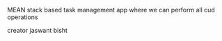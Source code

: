 MEAN stack based task management app where we can perform all cud operations

creator jaswant  bisht
